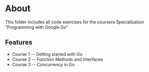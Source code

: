 # About
This folder includes all code exercises for the coursera Specialization
"Programming with Google Go"

## Features

- Course 1
 -- Getting started with Go
- Course 2
-- Function Methods and Interfaces
- Course 3
-- Concurrency in Go
